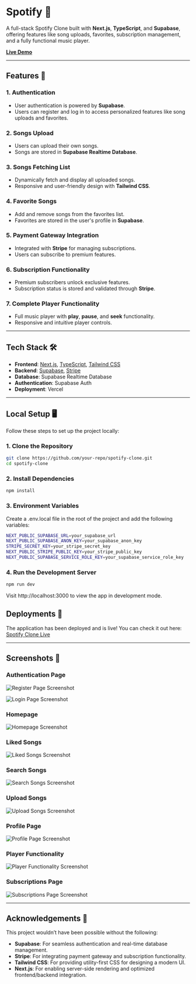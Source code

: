 # Spotify 🎵

A full-stack Spotify Clone built with **Next.js**, **TypeScript**, and **Supabase**, offering features like song uploads, favorites, subscription management, and a fully functional music player.

[**Live Demo**](https://spotify-7s64j14zf-shivang1305s-projects.vercel.app/)

---

## Features 🚀

### **1. Authentication**

- User authentication is powered by **Supabase**.
- Users can register and log in to access personalized features like song uploads and favorites.

### **2. Songs Upload**

- Users can upload their own songs.
- Songs are stored in **Supabase Realtime Database**.

### **3. Songs Fetching List**

- Dynamically fetch and display all uploaded songs.
- Responsive and user-friendly design with **Tailwind CSS**.

### **4. Favorite Songs**

- Add and remove songs from the favorites list.
- Favorites are stored in the user's profile in **Supabase**.

### **5. Payment Gateway Integration**

- Integrated with **Stripe** for managing subscriptions.
- Users can subscribe to premium features.

### **6. Subscription Functionality**

- Premium subscribers unlock exclusive features.
- Subscription status is stored and validated through **Stripe**.

### **7. Complete Player Functionality**

- Full music player with **play**, **pause**, and **seek** functionality.
- Responsive and intuitive player controls.

---

## Tech Stack 🛠️

- **Frontend**: [Next.js](https://nextjs.org/), [TypeScript](https://www.typescriptlang.org/), [Tailwind CSS](https://tailwindcss.com/)
- **Backend**: [Supabase](https://supabase.com/), [Stripe](https://stripe.com/)
- **Database**: Supabase Realtime Database
- **Authentication**: Supabase Auth
- **Deployment**: Vercel

---

## Local Setup 🖥️

Follow these steps to set up the project locally:

### **1. Clone the Repository**

```bash
git clone https://github.com/your-repo/spotify-clone.git
cd spotify-clone
```

### **2. Install Dependencies**

```bash
npm install
```

### **3. Environment Variables**

Create a .env.local file in the root of the project and add the following variables:

```bash
NEXT_PUBLIC_SUPABASE_URL=your_supabase_url
NEXT_PUBLIC_SUPABASE_ANON_KEY=your_supabase_anon_key
STRIPE_SECRET_KEY=your_stripe_secret_key
NEXT_PUBLIC_STRIPE_PUBLIC_KEY=your_stripe_public_key
NEXT_PUBLIC_SUPABASE_SERVICE_ROLE_KEY=your_supabase_service_role_key
```

### **4. Run the Development Server**

```bash
npm run dev
```

Visit http://localhost:3000 to view the app in development mode.

## Deployments 🚀

The application has been deployed and is live! You can check it out here:  
[Spotify Clone Live](https://spotify-7s64j14zf-shivang1305s-projects.vercel.app/)

---

## Screenshots 📸

### **Authentication Page**

![Register Page Screenshot](https://github.com/shivang1305/spotify/blob/main/public/images/Register.png)

![Login Page Screenshot](https://github.com/shivang1305/spotify/blob/main/public/images/Login.png)

### **Homepage**

![Homepage Screenshot](https://github.com/shivang1305/spotify/blob/main/public/images/Home.png)

### **Liked Songs**

![Liked Songs Screenshot](https://github.com/shivang1305/spotify/blob/main/public/images/LikedSongs.png)

### **Search Songs**

![Search Songs Screenshot](https://github.com/shivang1305/spotify/blob/main/public/images/Search.png)

### **Upload Songs**

![Upload Songs Screenshot](https://github.com/shivang1305/spotify/blob/main/public/images/UploadSong.png)

### **Profile Page**

![Profile Page Screenshot](https://github.com/shivang1305/spotify/blob/main/public/images/Profile.png)

### **Player Functionality**

![Player Functionality Screenshot](https://github.com/shivang1305/spotify/blob/main/public/images/Player.png)

### **Subscriptions Page**

![Subscriptions Page Screenshot](https://github.com/shivang1305/spotify/blob/main/public/images/Stripe.png)

---

## Acknowledgements 🙏

This project wouldn’t have been possible without the following:

- **Supabase**: For seamless authentication and real-time database management.
- **Stripe**: For integrating payment gateway and subscription functionality.
- **Tailwind CSS**: For providing utility-first CSS for designing a modern UI.
- **Next.js**: For enabling server-side rendering and optimized frontend/backend integration.
